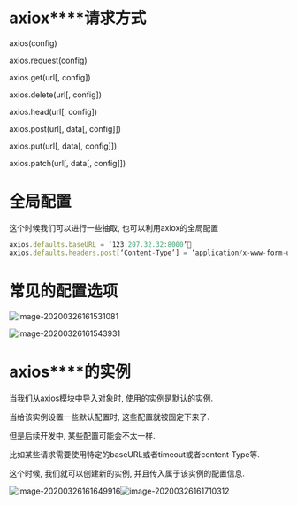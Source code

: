 # **axiox****请求方式**

axios(config)

axios.request(config)

axios.get(url[, config])

axios.delete(url[, config])

axios.head(url[, config])

axios.post(url[, data[, config]])

axios.put(url[, data[, config]])

axios.patch(url[, data[, config]])

# **全局配置**

这个时候我们可以进行一些抽取, 也可以利用axiox的全局配置

```js
axios.defaults.baseURL = ‘123.207.32.32:8000’
axios.defaults.headers.post[‘Content-Type’] = ‘application/x-www-form-urlencoded’;

```

# **常见的配置选项**

![image-20200326161531081](C:\Users\Huo\AppData\Roaming\Typora\typora-user-images\image-20200326161531081.png)

![image-20200326161543931](C:\Users\Huo\AppData\Roaming\Typora\typora-user-images\image-20200326161543931.png)

# **axios****的实例**

当我们从axios模块中导入对象时, 使用的实例是默认的实例.

当给该实例设置一些默认配置时, 这些配置就被固定下来了.

但是后续开发中, 某些配置可能会不太一样.

比如某些请求需要使用特定的baseURL或者timeout或者content-Type等.

这个时候, 我们就可以创建新的实例, 并且传入属于该实例的配置信息.

![image-20200326161649916](C:\Users\Huo\AppData\Roaming\Typora\typora-user-images\image-20200326161649916.png)![image-20200326161710312](C:\Users\Huo\AppData\Roaming\Typora\typora-user-images\image-20200326161710312.png)